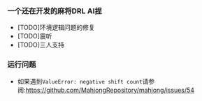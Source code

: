 ### 一个还在开发的麻将DRL AI捏
  + [TODO]环境逻辑问题的修复
  + [TODO]震听
  + [TODO]三人支持
### 运行问题
  + 如果遇到`ValueError: negative shift count`请参阅:https://github.com/MahjongRepository/mahjong/issues/54
